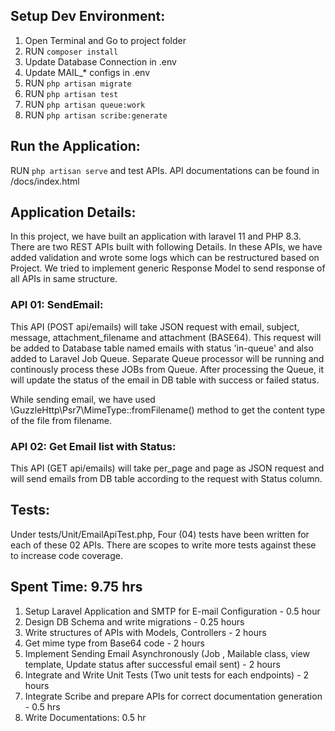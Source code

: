 ## Setup Dev Environment:

1. Open Terminal and Go to project folder
2. RUN `composer install`
3. Update Database Connection in .env
4. Update MAIL_* configs in .env
5. RUN `php artisan migrate`
6. RUN `php artisan test`
8. RUN `php artisan queue:work`
9. RUN `php artisan scribe:generate`


## Run the Application:

RUN `php artisan serve` and test APIs. API documentations can be found in /docs/index.html


## Application Details:

In this project, we have built an application with laravel 11 and PHP 8.3. There are two REST APIs built with following Details. In these APIs, we have added validation and wrote some logs which can be restructured based on Project. We tried to implement generic Response Model to send response of all APIs in same structure.  


### API 01: SendEmail: 

This API (POST api/emails) will take JSON request with email, subject, message, attachment_filename and attachment (BASE64). This request will be added to Database table named emails with status 'in-queue' and also added to Laravel Job Queue. Separate Queue processor will be running and continously process these JOBs from Queue. After processing the Queue, it will update the status of the email in DB table with success or failed status. 

While sending email, we have used \GuzzleHttp\Psr7\MimeType::fromFilename() method to get the content type of the file from filename. 



### API 02: Get Email list with Status:

This API (GET api/emails) will take per_page and page as JSON request and will send emails from DB table according to the request with Status column.



## Tests: 

Under tests/Unit/EmailApiTest.php, Four (04) tests have been written for each of these 02 APIs. There are scopes to write more tests against these to increase code coverage.


## Spent Time: 9.75 hrs
1. Setup Laravel Application and SMTP for E-mail Configuration - 0.5 hour
2. Design DB Schema and write migrations - 0.25 hours
3. Write structures of APIs with Models, Controllers - 2 hours
4. Get mime type from Base64 code - 2 hours
4. Implement Sending Email Asynchronously (Job , Mailable class, view template, Update status after successful email sent) - 2 hours
5. Integrate and Write Unit Tests (Two unit tests for each endpoints) - 2 hours
6. Integrate Scribe and prepare APIs for correct documentation generation - 0.5 hrs
7. Write Documentations: 0.5 hr
